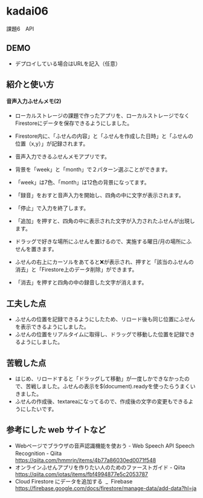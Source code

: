 # kadai06
課題6　API

## DEMO

  - デプロイしている場合はURLを記入（任意）

## 紹介と使い方

  #### 音声入力ふせんメモ(2)
  - ローカルストレージの課題で作ったアプリを、ローカルストレージでなくFirestoreにデータを保存できるようにしました。 
  -  Firestore内に、「ふせんの内容」と「ふせんを作成した日時」と「ふせんの位置（x,y）」が記録されます。

  - 音声入力できるふせんメモアプリです。
  - 背景を「week」と「month」で２パターン選ぶことができます。
  - 「week」は7色、「month」は12色の背景になってます。

  - 「録音」をおすと音声入力を開始し、四角の中に文字が表示されます。
  - 「停止」で入力を終了します。
  - 「追加」を押すと、四角の中に表示された文字が入力されたふせんが出現します。
  
  - ドラッグで好きな場所にふせんを置けるので、実施する曜日/月の場所にふせんを置きます。
  - ふせんの右上にカーソルをあてると❌が表示され、押すと「該当のふせんの消去」と「Firestore上のデータ削除」ができます。

  - 「消去」を押すと四角の中の録音した文字が消えます。

## 工夫した点

  - ふせんの位置を記録できるようにしたため、リロード後も同じ位置にふせんを表示できるようにしました。
  - ふせんの位置をリアルタイムに取得し、ドラッグで移動した位置を記録できるようにしました。
  
## 苦戦した点

  - はじめ、リロードすると「ドラッグして移動」が一度しかできなかったので、苦戦しました。ふせんの表示を$(document).readyを使ったらうまくいきました。
  - ふせんの作成後、textareaになってるので、作成後の文字の変更もできるようにしたいです。

## 参考にした web サイトなど

  - Webページでブラウザの音声認識機能を使おう - Web Speech API Speech Recognition - Qiita　https://qiita.com/hmmrjn/items/4b77a86030ed0071f548
  - オンラインふせんアプリを作りたい人のためのファーストガイド - Qiita　https://qiita.com/iotas/items/fbf4994877e5c2053787
  - Cloud Firestore にデータを追加する  _  Firebase https://firebase.google.com/docs/firestore/manage-data/add-data?hl=ja
